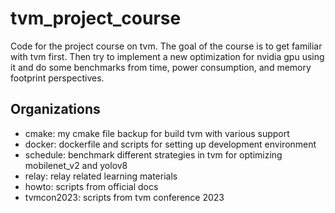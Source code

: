# tvm_project_course
Code for the project course on tvm. The goal of the course is to get familiar with tvm first. Then try to implement a new optimization for nvidia gpu using it and do some benchmarks from time, power consumption, and memory footprint perspectives. 
## Organizations
+ cmake: my cmake file backup for build tvm with various support
+ docker: dockerfile and scripts for setting up development environment
+ schedule: benchmark different strategies in tvm for optimizing mobilenet_v2 and yolov8
+ relay: relay related learning materials
+ howto: scripts from official docs
+ tvmcon2023: scripts from tvm conference 2023
